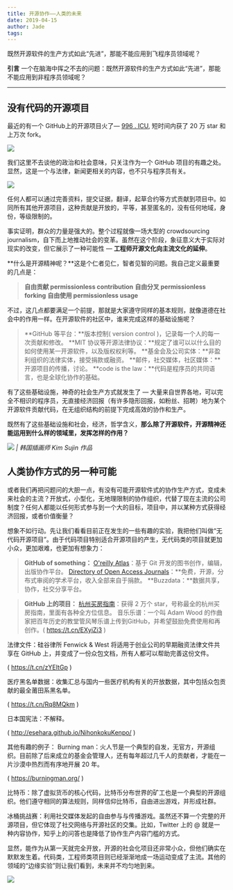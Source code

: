 ```yaml
---
title: 开源协作——人类的未来
date: 2019-04-15
author: Jade
tags: 
---
```


既然开源软件的生产方式如此“先进”，那能不能应用到飞程序员领域呢？

<!--more-->

**引言**  一个在脑海中挥之不去的问题：既然开源软件的生产方式如此“先进”，那能不能应用到非程序员领域呢？

- - - - - 

## 没有代码的开源项目 

最近的有一个 GitHub上的开源项目火了— [996 . ICU](https://github.com/996icu/996.ICU), 短时间内获了 20 万 star 和上万次 fork。

![](https://cosmosrepair-1257028016.cos.ap-beijing.myqcloud.com/2019-06-27-640.png)

我们这里不去谈他的政治和社会意味，只关注作为一个 GitHub 项目的有趣之处。显然，这是一个与法律，新闻更相关的内容，也不只与程序员有关。

![](https://cosmosrepair-1257028016.cos.ap-beijing.myqcloud.com/2019-06-27-640%20-73-.jpeg)

任何人都可以通过完善资料，提交证据，翻译，起草合约等方式贡献到项目中。如同所有其他开源项目，这种贡献是开放的，平等，甚至匿名的，没有任何地域，身份，等级限制的。

事实证明，群众的力量是强大的。整个过程就像一场大型的 crowdsourcing journalism，自下而上地推动社会的变革。虽然在这个阶段，象征意义大于实际对现实的改变，但它展示了一种可能性 — **工程师开源文化向主流文化的延伸**。

**什么是开源精神呢？**这是个仁者见仁，智者见智的问题。我自己定义最重要的几点是：

> **自由贡献  permissionless contribution**
> **自由分叉  permissionless forking**
> **自由使用  permissionless usage**

不过，这几点都要满足一个前提，那就是大家遵守同样的基本规则，就像道德在社会中的作用一样。在开源软件的社区中，谁来完成这样的基础设施呢？

> **GitHub 等平台：**版本控制( version control )，记录每一个人的每一次贡献和修改。
> **MIT 协议等开源法律协议：**规定了谁可以以什么目的如何使用某一开源软件，以及版权权利等。
> **基金会及公司实体：**非盈利组织的法律实体，接受捐款或融资。
> **邮件，社交媒体，社区媒体：**开源项目的传播，讨论。
> **code is the law：**代码是程序员的共同语言，也是全球化协作的基础。

有了这些基础设施，神奇的社会生产方式就发生了 — 大量来自世界各地，可以完全不相识的程序员，无直接经济回报（有许多隐形回报，如粉丝、招聘）地为某个开源软件贡献代码，在无组织结构的前提下完成高效的协作和生产。

既然有了这些基础设施和社会，经济，哲学含义，**那么除了开源软件，开源精神还能运用到什么样的领域里，发挥怎样的作用？**

![](https://cosmosrepair-1257028016.cos.ap-beijing.myqcloud.com/2019-06-27-640%20-74-.jpeg)
*| 韩国插画师 Kim Sujin 作品*

## 人类协作方式的另一种可能 

或者我们再把问题问的大胆一点，有没有可能开源软件式的协作生产方式，变成未来社会的主流？开放式，小型化，无地理限制的协作组织，代替了现在主流的公司制度？任何人都能以任何形式参与到一个大的目标，项目中，并以某种方式获得经济回报，或者价值衡量？

想象不如行动。先让我们看看目前正在发生的一些有趣的实验，我把他们叫做“无代码开源项目”。由于代码项目特别适合开源项目的产生，无代码类的项目就更加小众，更加艰难，也更加有想象力：


> **GitHub of something：**
> [O'reilly Atlas](https://atlas.oreilly.com/ )：基于 Git 开发的图书创作，编辑，出版协作平台。
> [Directory of Open Access Journals](https://doaj.org/)：**免费，开源，分布式审阅的学术平台，收入全部来自于捐款。
> **Buzzdata：**数据共享，协作，社交分享平台。

> **GitHub 上的项目：**
> [杭州买房指南](http://t.cn/RE4mlXo)：获得 2 万个 star，号称最全的杭州买房指南，里面有各种全方位信息。
> 音乐乐谱：一个叫 Adam Wood 的作曲家把百年历史的教堂管风琴乐谱上传到GitHub，并希望鼓励免费使用和再创作。( https://t.cn/EXyiZi3 )

法律文件：硅谷律所 Fenwick & West 将适用于创业公司的早期融资法律文件共享在 GitHub 上，并变成了一份众包文档，所有人都可以帮助完善这份文件。

( https://t.cn/zYEItGp )

医疗黑名单数据：收集汇总与国内一些医疗机构有关的开放数据，其中包括众包贡献的最全莆田系黑名单。 

( https://t.cn/Rq8MQkm )

日本国宪法：不解释。

( http://esehara.github.io/NihonkokuKenpo/ )



其他有趣的例子：
Burning man：火人节是一个典型的自发，无官方，开源组织。目前除了后来成立的基金会管理人，还有每年超过几千人的贡献者，才能在一片沙漠中热烈而有序地开展 20 年。

( https://burningman.org/ )

比特币：除了虚拟货币的核心代码，比特币分布世界的矿工也是一个典型的开源组织。他们遵守相同的算法规则，同样信仰比特币，自由进出游戏，并形成社群。

冰桶挑战赛：利用社交媒体发起的自由参与与传播游戏。虽然还不算一个完整的开源项目，但它体现了社交网络与开源社区的交集。比如，Twitter 上的 @ 就是一种内容协作，知乎上的问答也是降低了协作生产内容门槛的方式。


显然，能作为从第一天就完全开放，开源的社会化项目还非常小众，但他们确实在默默发生着。代码类，工程师类项目则已经渐渐地成一场运动变成了主流。其他的领域的“边缘实验”则让我们看到，未来并不均匀地到来。




![](https://cosmosrepair-1257028016.cos.ap-beijing.myqcloud.com/2019-06-27-0.jpeg)